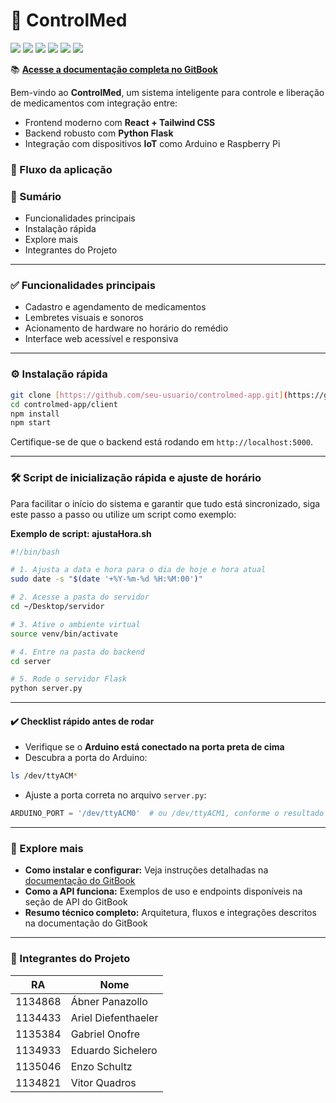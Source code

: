 # 💊 ControlMed

![](https://img.shields.io/badge/javascript-%23323330.svg?style=for-the-badge\&logo=javascript\&logoColor=%23F7DF1E) ![](https://img.shields.io/badge/react-%2320232a.svg?style=for-the-badge\&logo=react\&logoColor=%2361DAFB) ![](https://img.shields.io/badge/python-3670A0?style=for-the-badge\&logo=python\&logoColor=ffdd54) ![](https://img.shields.io/badge/flask-%23000.svg?style=for-the-badge\&logo=flask\&logoColor=white) ![](https://img.shields.io/badge/-Arduino-00979D?style=for-the-badge\&logo=Arduino\&logoColor=white) ![](https://img.shields.io/badge/GitBook-%23000000.svg?style=for-the-badge\&logo=gitbook\&logoColor=white)

📚 [**Acesse a documentação completa no GitBook**](https://eduardos-organization-23.gitbook.io/controlmed/)

Bem-vindo ao **ControlMed**, um sistema inteligente para controle e liberação de medicamentos com integração entre:

* Frontend moderno com **React + Tailwind CSS**
* Backend robusto com **Python Flask**
* Integração com dispositivos **IoT** como Arduino e Raspberry Pi

### 🔄 Fluxo da aplicação

### 📑 Sumário

* Funcionalidades principais
* Instalação rápida
* Explore mais
* Integrantes do Projeto

***

### ✅ Funcionalidades principais

* Cadastro e agendamento de medicamentos &#x20;
* Lembretes visuais e sonoros &#x20;
* Acionamento de hardware no horário do remédio &#x20;
* Interface web acessível e responsiva &#x20;

***

### ⚙️ Instalação rápida

```bash
git clone [https://github.com/seu-usuario/controlmed-app.git](https://github.com/seu-usuario/controlmed-app.git)
cd controlmed-app/client
npm install
npm start
```

Certifique-se de que o backend está rodando em `http://localhost:5000`.

***

### 🛠️ Script de inicialização rápida e ajuste de horário

Para facilitar o início do sistema e garantir que tudo está sincronizado, siga este passo a passo ou utilize um script como exemplo:

**Exemplo de script: ajustaHora.sh**

```bash
#!/bin/bash

# 1. Ajusta a data e hora para o dia de hoje e hora atual
sudo date -s "$(date '+%Y-%m-%d %H:%M:00')"

# 2. Acesse a pasta do servidor
cd ~/Desktop/servidor

# 3. Ative o ambiente virtual
source venv/bin/activate

# 4. Entre na pasta do backend
cd server

# 5. Rode o servidor Flask
python server.py
```

***

#### ✔️ Checklist rápido antes de rodar

* Verifique se o **Arduino está conectado na porta preta de cima**
* Descubra a porta do Arduino:

```bash
ls /dev/ttyACM*
```

* Ajuste a porta correta no arquivo `server.py`:

```python
ARDUINO_PORT = '/dev/ttyACM0'  # ou /dev/ttyACM1, conforme o resultado do comando acima
```

***

### 🚀 Explore mais

* **Como instalar e configurar:** Veja instruções detalhadas na [documentação do GitBook](https://eduardos-organization-23.gitbook.io/controlmed/)
* **Como a API funciona:** Exemplos de uso e endpoints disponíveis na seção de API do GitBook
* **Resumo técnico completo:** Arquitetura, fluxos e integrações descritos na documentação do GitBook

***

### 👥 Integrantes do Projeto

| RA      | Nome                 |
| ------- | -------------------- |
| 1134868 | Ábner Panazollo      |
| 1134433 | Ariel Diefenthaeler  |
| 1135384 | Gabriel Onofre       |
| 1134933 | Eduardo Sichelero    |
| 1135046 | Enzo Schultz         |
| 1134821 | Vitor Quadros        |
